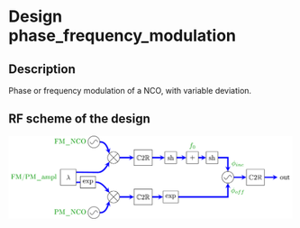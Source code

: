 # Design phase_frequency_modulation

## Description

Phase or frequency modulation of a NCO, with variable deviation.

## RF scheme of the design  

![phase_frequency_modulation](phase_frequency_modulation.png)
